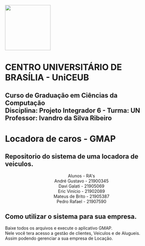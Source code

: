 <div align="left">
<img src="https://user-images.githubusercontent.com/58218137/130082979-2df16255-3144-4a6e-94d2-9f84fdbfafec.png" width="150px"/>
</div>
<h1>CENTRO UNIVERSITÁRIO DE BRASÍLIA - UniCEUB<br></h1>
<h2>Curso de Graduação em Ciências da Computação<br>
Disciplina: Projeto Integrador 6 - Turma: UN<br>
Professor: Ivandro da Silva Ribeiro<br></h2>


<h1>Locadora de caros - GMAP</h1>
 
 <h2>Repositorio do sistema de uma locadora de veiculos.</h2>
<center>
 Alunos           - RA's<br>
 André Gustavo    - 21900345<br>
 Davi Galati      - 21905069<br>
 Eric Vinício     - 21902089<br>
 Mateus de Brito  - 21905387<br>
 Pedro Rafael     - 21907590</center>

 <h2>Como utilizar o sistema para sua empresa.</h2>

 Baixe todos os arquivos e execute o aplicativo GMAP.<br>
 Nele você tera acesso a gestão de clientes, Veiculos e de Alugueis.<br>
 Assim podendo gerenciar a sua empresa de Locação.